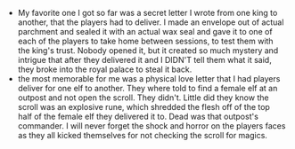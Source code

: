 - My favorite one I got so far was a secret letter I wrote from one king to another, that the players had to deliver. I made an envelope out of actual parchment and sealed it with an actual wax seal and gave it to one of each of the players to take home between sessions, to test them with the king's trust. Nobody opened it, but it created so much mystery and intrigue that after they delivered it and I DIDN'T tell them what it said, they broke into the royal palace to steal it back.
- the most memorable for me was a physical love letter that I had players deliver for one elf to another. They where told to find a female elf at an outpost and not open the scroll. They didn't.
  Little did they know the scroll was an explosive rune, which shredded the flesh off of the top half of the female elf they delivered it to. Dead was that outpost's commander.
  I will never forget the shock and horror on the players faces as they all kicked themselves for not checking the scroll for magics.